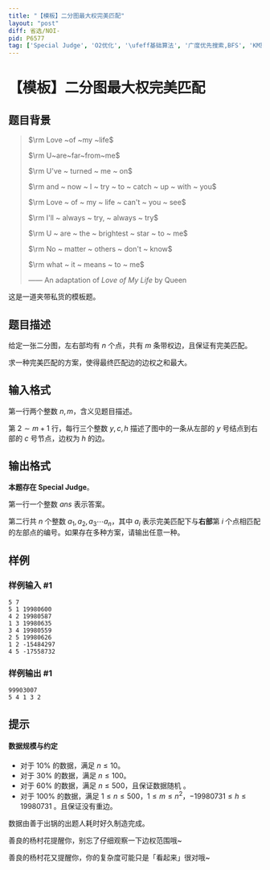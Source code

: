 ```yaml
---
title: "【模板】二分图最大权完美匹配"
layout: "post"
diff: 省选/NOI-
pid: P6577
tag: ['Special Judge', 'O2优化', '\ufeff基础算法', '广度优先搜索,BFS', 'KM算法', '其它技巧']
---
```

# 【模板】二分图最大权完美匹配
## 题目背景

> $\rm Love ~of ~my ~life$
>
> $\rm U~are~far~from~me$
> 
> $\rm U've ~ turned ~ me ~ on$
> 
> $\rm and ~ now ~ I ~ try ~ to ~ catch ~ up ~ with ~ you$
>
> $\rm Love ~ of ~ my ~ life ~ can't ~ you ~ see$
>
> $\rm I'll ~ always ~ try, ~ always ~ try$
>
> $\rm U ~ are ~ the ~ brightest ~ star ~ to ~ me$
> 
> $\rm No ~ matter ~ others ~ don't ~ know$
>
> $\rm what ~ it ~ means ~ to ~ me$
>
> ——  An adaptation of _Love of My Life_ by Queen


这是一道夹带私货的模板题。
## 题目描述

给定一张二分图，左右部均有 $n$ 个点，共有 $m$ 条带权边，且保证有完美匹配。

求一种完美匹配的方案，使得最终匹配边的边权之和最大。
## 输入格式

第一行两个整数 $n,m$，含义见题目描述。

第 $2\sim m+1$ 行，每行三个整数 $y,c,h$ 描述了图中的一条从左部的 $y$ 号结点到右部的 $c$ 号节点，边权为 $h$ 的边。
## 输出格式

**本题存在 Special Judge**。

第一行一个整数 $ans$ 表示答案。

第二行共 $n$ 个整数 $a_1,a_2,a_3\cdots a_n$，其中 $a_i$ 表示完美匹配下与**右部**第 $i$ 个点相匹配的左部点的编号。如果存在多种方案，请输出任意一种。
## 样例

### 样例输入 #1
```
5 7
5 1 19980600
4 2 19980587
1 3 19980635
3 4 19980559
2 5 19980626
1 2 -15484297
4 5 -17558732

```
### 样例输出 #1
```
99903007
5 4 1 3 2 

```
## 提示

#### 数据规模与约定
- 对于 $10\%$ 的数据，满足 $n\leq 10$。
- 对于 $30\%$ 的数据，满足 $n\leq 100$。
- 对于 $60\%$ 的数据，满足 $n\leq 500$，且保证数据随机 。
- 对于 $100\%$ 的数据，满足 $1\leq n\leq 500$，$1\leq m\leq n^2$，$-19980731\leq h \leq 19980731$ 。且保证没有重边。

数据由善于出锅的出题人耗时好久制造完成。

善良的杨村花提醒你，别忘了仔细观察一下边权范围哦~

善良的杨村花又提醒你，你的复杂度可能只是「看起来」很对哦~
